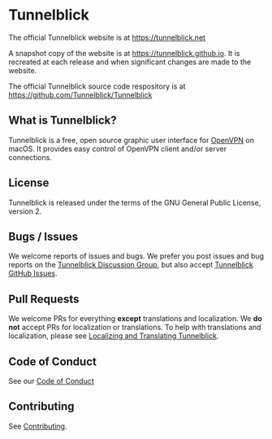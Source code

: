 Tunnelblick
===========

The official Tunnelblick website is at https://tunnelblick.net

A snapshot copy of the website is at https://tunnelblick.github.io. It is recreated at each release and when significant changes are made to the website.

The official Tunnelblick source code respository is at https://github.com/Tunnelblick/Tunnelblick


What is Tunnelblick?
----------------

Tunnelblick is a free, open source graphic user interface for [OpenVPN](https://openvpn.net/index.php/open-source.html) on macOS. It provides easy control of OpenVPN client and/or server connections.

License
-------

Tunnelblick is released under the terms of the GNU General Public License, version 2.

Bugs / Issues
-------------
We welcome reports of issues and bugs. We prefer you post issues and bug reports on the [Tunnelblick Discussion Group](https://groups.google.com/forum/#!forum/tunnelblick-discuss), but also accept [Tunnelblick GitHub Issues](https://github.com/Tunnelblick/Tunnelblick/issues).

Pull Requests
-------------

We welcome PRs for everything **except** translations and localization. We **do not** accept PRs for localization or translations. To help with translations and localization, please see
[Localizing and Translating Tunnelblick](https://tunnelblick.net/cLocalizeTranslate.html).


Code of Conduct
---------------

See our [Code of Conduct](https://github.com/Tunnelblick/Tunnelblick/blob/master/.github/CODE_OF_CONDUCT.md)

Contributing
------------

See [Contributing](https://github.com/Tunnelblick/Tunnelblick/blob/master/.github/CONTRIBUTING.md).
